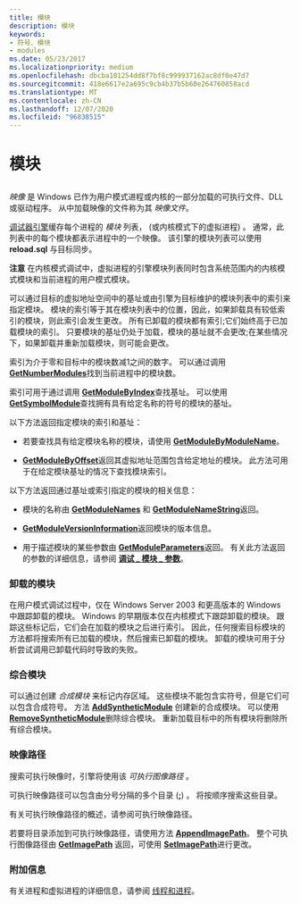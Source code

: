 ```yaml
---
title: 模块
description: 模块
keywords:
- 符号、模块
- modules
ms.date: 05/23/2017
ms.localizationpriority: medium
ms.openlocfilehash: dbcba101254dd8f7bf8c999937162ac8df0e47d7
ms.sourcegitcommit: 418e6617e2a695c9cb4b37b5b60e264760858acd
ms.translationtype: MT
ms.contentlocale: zh-CN
ms.lasthandoff: 12/07/2020
ms.locfileid: "96838515"
---
```

# <a name="modules"></a>模块


## <span id="modules"></span><span id="MODULES"></span>


*映像* 是 Windows 已作为用户模式进程或内核的一部分加载的可执行文件、DLL 或驱动程序。 从中加载映像的文件称为其 *映像文件*。

[调试器引擎](introduction.md#debugger-engine)缓存每个进程的 *模块* 列表， (或内核模式下的虚拟进程) 。 通常，此列表中的每个模块都表示进程中的一个映像。 该引擎的模块列表可以使用 **reload.sql** 与目标同步。

**注意**   在内核模式调试中，虚拟进程的引擎模块列表同时包含系统范围内的内核模式模块和当前进程的用户模式模块。

 

可以通过目标的虚拟地址空间中的基址或由引擎为目标维护的模块列表中的索引来指定模块。 模块的索引等于其在模块列表中的位置，因此，如果卸载具有较低索引的模块，则此索引会发生更改。 所有已卸载的模块都有索引;它们始终高于已加载模块的索引。 只要模块的基址仍处于加载，模块的基址就不会更改;在某些情况下，如果卸载并重新加载模块，则可能会更改。

索引为介于零和目标中的模块数减1之间的数字。 可以通过调用 [**GetNumberModules**](/windows-hardware/drivers/ddi/dbgeng/nf-dbgeng-idebugsymbols3-getnumbermodules)找到当前进程中的模块数。

索引可用于通过调用 [**GetModuleByIndex**](/windows-hardware/drivers/ddi/dbgeng/nf-dbgeng-idebugsymbols3-getmodulebyindex)查找基址。 可以使用 [**GetSymbolModule**](/windows-hardware/drivers/ddi/dbgeng/nf-dbgeng-idebugsymbols3-getsymbolmodule)查找拥有具有给定名称的符号的模块的基址。

以下方法返回指定模块的索引和基址：

-   若要查找具有给定模块名称的模块，请使用 [**GetModuleByModuleName**](/windows-hardware/drivers/ddi/dbgeng/nf-dbgeng-idebugsymbols3-getmodulebymodulename)。

-   [**GetModuleByOffset**](/windows-hardware/drivers/ddi/dbgeng/nf-dbgeng-idebugsymbols3-getmodulebyoffset)返回其虚拟地址范围包含给定地址的模块。 此方法可用于在给定模块基址的情况下查找模块索引。

以下方法返回通过基址或索引指定的模块的相关信息：

-   模块的名称由 [**GetModuleNames**](/windows-hardware/drivers/ddi/dbgeng/nf-dbgeng-idebugsymbols3-getmodulenames) 和 [**GetModuleNameString**](/windows-hardware/drivers/ddi/dbgeng/nf-dbgeng-idebugsymbols3-getmodulenamestring)返回。

-   [**GetModuleVersionInformation**](/windows-hardware/drivers/ddi/dbgeng/nf-dbgeng-idebugsymbols3-getmoduleversioninformation)返回模块的版本信息。

-   用于描述模块的某些参数由 [**GetModuleParameters**](/windows-hardware/drivers/ddi/dbgeng/nf-dbgeng-idebugsymbols3-getmoduleparameters)返回。 有关此方法返回的参数的详细信息，请参阅 [**调试 \_ 模块 \_ 参数**](/windows-hardware/drivers/ddi/dbgeng/ns-dbgeng-_debug_module_parameters)。

### <a name="span-idunloaded_modulesspanspan-idunloaded_modulesspanunloaded-modules"></a><span id="unloaded_modules"></span><span id="UNLOADED_MODULES"></span>卸载的模块

在用户模式调试过程中，仅在 Windows Server 2003 和更高版本的 Windows 中跟踪卸载的模块。 Windows 的早期版本仅在内核模式下跟踪卸载的模块。 跟踪这些标记后，它们会在加载的模块之后进行索引。 因此，任何搜索目标模块的方法都将搜索所有已加载的模块，然后搜索已卸载的模块。 卸载的模块可用于分析尝试调用已卸载代码时导致的失败。

### <a name="span-idsynthetic_modulesspanspan-idsynthetic_modulesspan-synthetic-modules"></a><span id="synthetic_modules"></span><span id="SYNTHETIC_MODULES"></span> 综合模块

可以通过创建 *合成模块* 来标记内存区域。 这些模块不能包含实符号，但是它们可以包含合成符号。 方法 [**AddSyntheticModule**](/windows-hardware/drivers/ddi/dbgeng/nf-dbgeng-idebugsymbols3-addsyntheticmodule) 创建新的合成模块。 可以使用 [**RemoveSyntheticModule**](/windows-hardware/drivers/ddi/dbgeng/nf-dbgeng-idebugsymbols3-removesyntheticmodule)删除综合模块。 重新加载目标中的所有模块将删除所有综合模块。

### <a name="span-idimage_pathspanspan-idimage_pathspanimage-path"></a><span id="image_path"></span><span id="IMAGE_PATH"></span>映像路径

搜索可执行映像时，引擎将使用该 *可执行图像路径* 。

可执行映像路径可以包含由分号分隔的多个目录 (**;**) 。 将按顺序搜索这些目录。

有关可执行映像路径的概述，请参阅可执行映像路径。

若要将目录添加到可执行映像路径，请使用方法 [**AppendImagePath**](/windows-hardware/drivers/ddi/dbgeng/nf-dbgeng-idebugsymbols3-appendimagepath)。 整个可执行图像路径由 [**GetImagePath**](/windows-hardware/drivers/ddi/dbgeng/nf-dbgeng-idebugsymbols3-getimagepath) 返回，可使用 [**SetImagePath**](/windows-hardware/drivers/ddi/dbgeng/nf-dbgeng-idebugsymbols3-setimagepath)进行更改。

### <a name="span-idadditional_informationspanspan-idadditional_informationspanadditional-information"></a><span id="additional_information"></span><span id="ADDITIONAL_INFORMATION"></span>附加信息

有关进程和虚拟进程的详细信息，请参阅 [线程和进程](controlling-threads-and-processes.md)。

 

